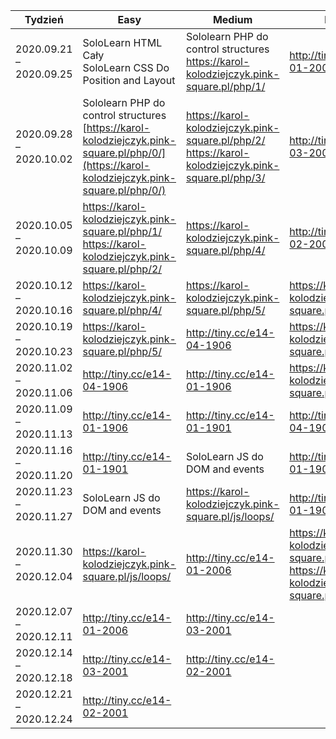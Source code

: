 | Tydzień                 | Easy                                                         | Medium                                                       | Hard                                                         |
| ----------------------- | ------------------------------------------------------------ | ------------------------------------------------------------ | ------------------------------------------------------------ |
| 2020.09.21 – 2020.09.25 | SoloLearn HTML Cały<br />SoloLearn CSS Do Position and Layout | Sololearn PHP do control structures<br />https://karol-kolodziejczyk.pink-square.pl/php/1/ | http://tiny.cc/e14-01-2006                                   |
| 2020.09.28 – 2020.10.02 | Sololearn PHP do control structures<br />[https://karol-kolodziejczyk.pink-square.pl/php/0/](https://karol-kolodziejczyk.pink-square.pl/php/0/) | https://karol-kolodziejczyk.pink-square.pl/php/2/<br />https://karol-kolodziejczyk.pink-square.pl/php/3/ | http://tiny.cc/e14-03-2001                                   |
| 2020.10.05 – 2020.10.09 | https://karol-kolodziejczyk.pink-square.pl/php/1/ <br />https://karol-kolodziejczyk.pink-square.pl/php/2/ | https://karol-kolodziejczyk.pink-square.pl/php/4/            | http://tiny.cc/e14-02-2001                                   |
| 2020.10.12 – 2020.10.16 | https://karol-kolodziejczyk.pink-square.pl/php/4/            | https://karol-kolodziejczyk.pink-square.pl/php/5/            | https://karol-kolodziejczyk.pink-square.pl/php/3/            |
| 2020.10.19 – 2020.10.23 | https://karol-kolodziejczyk.pink-square.pl/php/5/            | http://tiny.cc/e14-04-1906                                   | https://karol-kolodziejczyk.pink-square.pl/php/4/            |
| 2020.11.02 – 2020.11.06 | http://tiny.cc/e14-04-1906                                   | http://tiny.cc/e14-01-1906                                   | https://karol-kolodziejczyk.pink-square.pl/php/5/            |
| 2020.11.09 – 2020.11.13 | http://tiny.cc/e14-01-1906                                   | http://tiny.cc/e14-01-1901                                   | http://tiny.cc/e14-04-1906                                   |
| 2020.11.16 – 2020.11.20 | http://tiny.cc/e14-01-1901                                   | SoloLearn JS do DOM and events                               | http://tiny.cc/e14-01-1906                                   |
| 2020.11.23 – 2020.11.27 | SoloLearn JS do DOM and events                               | https://karol-kolodziejczyk.pink-square.pl/js/loops/         | http://tiny.cc/e14-01-1901                                   |
| 2020.11.30 – 2020.12.04 | https://karol-kolodziejczyk.pink-square.pl/js/loops/         | http://tiny.cc/e14-01-2006                                   | https://karol-kolodziejczyk.pink-square.pl/js/6/ <br />https://karol-kolodziejczyk.pink-square.pl/js/10/ |
| 2020.12.07 – 2020.12.11 | http://tiny.cc/e14-01-2006                                   | http://tiny.cc/e14-03-2001                                   |                                                              |
| 2020.12.14 – 2020.12.18 | http://tiny.cc/e14-03-2001                                   | http://tiny.cc/e14-02-2001                                   |                                                              |
| 2020.12.21 – 2020.12.24 | http://tiny.cc/e14-02-2001                                   |                                                              |                                                              |

